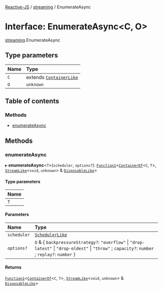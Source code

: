 [Reactive-JS](../README.md) / [streaming](../modules/streaming.md) / EnumerateAsync

# Interface: EnumerateAsync<C, O\>

[streaming](../modules/streaming.md).EnumerateAsync

## Type parameters

| Name | Type |
| :------ | :------ |
| `C` | extends [`ContainerLike`](containers.ContainerLike.md) |
| `O` | `unknown` |

## Table of contents

### Methods

- [enumerateAsync](streaming.EnumerateAsync.md#enumerateasync)

## Methods

### enumerateAsync

▸ **enumerateAsync**<`T`\>(`scheduler`, `options?`): [`Function1`](../modules/functions.md#function1)<[`ContainerOf`](../modules/containers.md#containerof)<`C`, `T`\>, [`StreamLike`](streaming.StreamLike.md)<`void`, `unknown`\> & [`DisposableLike`](util.DisposableLike.md)\>

#### Type parameters

| Name |
| :------ |
| `T` |

#### Parameters

| Name | Type |
| :------ | :------ |
| `scheduler` | [`SchedulerLike`](scheduling.SchedulerLike.md) |
| `options?` | `O` & { `backpressureStrategy?`: ``"overflow"`` \| ``"drop-latest"`` \| ``"drop-oldest"`` \| ``"throw"`` ; `capacity?`: `number` ; `replay?`: `number`  } |

#### Returns

[`Function1`](../modules/functions.md#function1)<[`ContainerOf`](../modules/containers.md#containerof)<`C`, `T`\>, [`StreamLike`](streaming.StreamLike.md)<`void`, `unknown`\> & [`DisposableLike`](util.DisposableLike.md)\>
